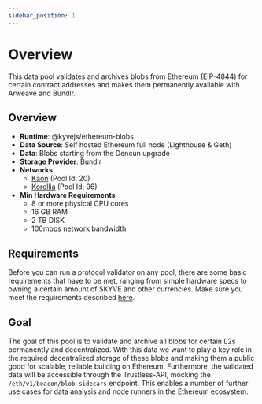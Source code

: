 ```yaml
---
sidebar_position: 1
---
```


# Overview

This data pool validates and archives blobs from Ethereum (EIP-4844) for certain contract addresses
and makes them permanently available with Arweave and Bundlr.

## Overview

- **Runtime**: @kyvejs/ethereum-blobs
- **Data Source**: Self hosted Ethereum full node (Lighthouse & Geth)
- **Data**: Blobs starting from the Dencun upgrade
- **Storage Provider**: Bundlr
- **Networks**
  - [Kaon](https://app.kaon.kyve.network/#/pools/20) (Pool Id: 20)
  - [Korellia](https://app.korellia.kyve.network/#/pools/96) (Pool Id: 96)
- **Min Hardware Requirements**
  - 8 or more physical CPU cores
  - 16 GB RAM
  - 2 TB DISK
  - 100mbps network bandwidth

## Requirements

Before you can run a protocol validator on any pool, there are some basic requirements that have to be met, ranging from simple hardware specs to owning a certain amount of $KYVE and other currencies.
Make sure you meet the requirements described [here](/validators/protocol_nodes/requirements).

## Goal

The goal of this pool is to validate and archive all blobs for certain L2s permanently and decentralized. With this
data we want to play a key role in the required decentralized storage of these blobs and making them a public good for 
scalable, reliable building on Ethereum. Furthermore, the validated data will be accessible through the Trustless-API,
mocking the `/eth/v1/beacon/blob_sidecars` endpoint. This enables a number of further use cases for data analysis and 
node runners in the Ethereum ecosystem.
